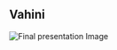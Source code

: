 ## Vahini


![Final presentation Image](https://user-images.githubusercontent.com/94704963/200188230-51804ea6-a29d-4463-b1ea-55c248296e97.png)


